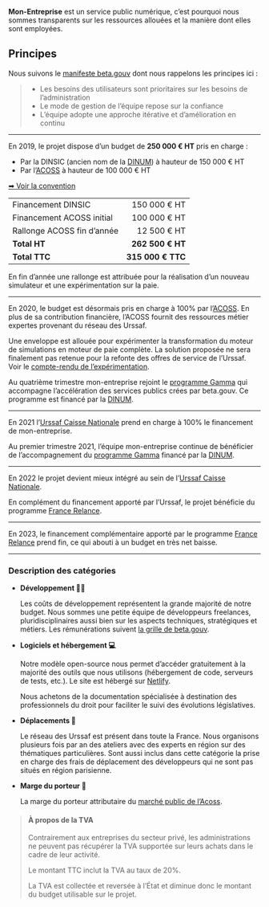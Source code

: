 **Mon-Entreprise** est un service public numérique, c’est pourquoi nous
sommes transparents sur les ressources allouées et la manière dont elles sont
employées.

## Principes

Nous suivons le [manifeste beta.gouv](https://beta.gouv.fr/manifeste)
dont nous rappelons les principes ici&nbsp;:

> -   Les besoins des utilisateurs sont prioritaires sur les besoins de l’administration
> -   Le mode de gestion de l’équipe repose sur la confiance
> -   L’équipe adopte une approche itérative et d’amélioration en continu

---

En 2019, le projet dispose d’un budget de **250 000 € HT** pris en charge :

-   Par la DINSIC (ancien nom de la [DINUM](https://www.numerique.gouv.fr/dinum/)) à hauteur de 150 000 € HT
-   Par l’[ACOSS](https://www.acoss.fr) à hauteur de 100 000 € HT

[➡ Voir la convention](https://static.data.gouv.fr/resources/conventions-de-partenariat/20190423-181035/convention-du-15-avril-2019.pdf)

|                            |                   |
| -------------------------- | ----------------: |
| Financement DINSIC         |      150 000 € HT |
| Financement ACOSS initial  |      100 000 € HT |
| Rallonge ACOSS fin d’année |       12 500 € HT |
| **Total HT**               |  **262 500 € HT** |
| **Total TTC**              | **315 000 € TTC** |

En fin d’année une rallonge est attribuée pour la réalisation d’un nouveau
simulateur et une expérimentation sur la paie.

---

En 2020, le budget est désormais pris en charge à 100% par
l’[ACOSS](https://www.acoss.fr). En plus de sa contribution financière, l’ACOSS
fournit des ressources métier expertes provenant du réseau des Urssaf.

Une enveloppe est allouée pour expérimenter la transformation du moteur de
simulations en moteur de paie complète. La solution proposée ne sera finalement
pas retenue pour la refonte des offres de service de l’Urssaf. Voir le
[compte-rendu de l’expérimentation](https://pad.incubateur.net/s/ulS0EWvxK#).

Au quatrième trimestre mon-entreprise rejoint le [programme
Gamma](https://blog.beta.gouv.fr/dinsic/2020/08/20/acceleration-des-startups-d-etat-d-un-retour-d-experience-a-l-experimentation-d-un-programme-d-accompagnement-cible-1/)
qui accompagne l’accélération des services publics crées par beta.gouv. Ce
programme est financé par la [DINUM](https://www.numerique.gouv.fr/dinum/).

---

En 2021 l’[Urssaf Caisse Nationale](https://www.acoss.fr) prend en charge à 100%
le financement de mon-entreprise.

Au premier trimestre 2021, l’équipe mon-entreprise continue de bénéficier de
l’accompagnement du [programme
Gamma](https://beta.gouv.fr/approche/acceleration) financé par la
[DINUM](https://www.numerique.gouv.fr/dinum/).

---

En 2022 le projet devient mieux intégré au sein de l’[Urssaf Caisse Nationale](https://www.acoss.fr).

En complément du financement apporté par l’Urssaf, le projet bénéficie du programme [France Relance](https://france-relance.transformation.gouv.fr/).

---

En 2023, le financement complémentaire apporté par le programme [France Relance](https://france-relance.transformation.gouv.fr/) prend fin, ce qui abouti à un budget en très net baisse. 


---

### Description des catégories

-   **Développement 👨‍💻**

    Les coûts de développement représentent la grande majorité de notre budget.
    Nous sommes une petite équipe de développeurs freelances,
    pluridisciplinaires aussi bien sur les aspects techniques, stratégiques et
    métiers. Les rémunérations suivent
    [la grille de beta.gouv](https://doc.incubateur.net/communaute/travailler-a-beta-gouv/recrutement/remuneration).

-   **Logiciels et hébergement 💻**

    Notre modèle open-source nous permet d’accéder gratuitement à la majorité des
    outils que nous utilisons (hébergement de code, serveurs de tests, etc.). Le
    site est hébergé sur [Netlify](https://www.netlify.com).

    Nous achetons de la documentation spécialisée à destination des
    professionnels du droit pour faciliter le suivi des évolutions législatives.

-   **Déplacements 🚅**

    Le réseau des Urssaf est présent dans toute la France. Nous organisons
    plusieurs fois par an des ateliers avec des experts en région sur des
    thématiques particulières. Sont aussi inclus dans cette catégorie la prise en
    charge des frais de déplacement des développeurs qui ne sont pas situés en
    région parisienne.

-   **Marge du porteur 🤝**

    La marge du porteur attributaire du
    [marché public de l’Acoss](https://www.acoss.fr/home/fournisseurs.html).

> #### À propos de la TVA
>
> Contrairement aux entreprises du secteur privé, les administrations ne peuvent
> pas récupérer la TVA supportée sur leurs achats dans le cadre de leur
> activité.
>
> Le montant TTC inclut la TVA au taux de 20%.
>
> La TVA est collectée et reversée à l’État et diminue donc le montant du budget
> utilisable sur le projet.

